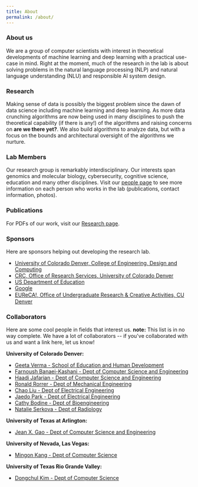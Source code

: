 ```yaml
---
title: About
permalink: /about/
---
```


### About us
We are a group of computer scientists with interest in theoretical developments of machine learning and deep learning with a practical use-case in mind. Right at the moment, much of the research in the lab is about solving problems in the natural language processing (NLP) and natural language understanding (NLU) and responsible AI system design.

### Research
Making sense of data is possibly the biggest problem since the dawn of data science including machine learning and deep learning. As more data crunching algorithms are now being used in many disciplines to push the theoretical capability (if there is any!) of the algorithms and raising concerns on **are we there yet?**. We also build algorithms to analyze data, but with a focus on the bounds and architectural oversight of the algorithms we nurture.

### Lab Members

Our research group is remarkably interdisciplinary. Our interests span genomics and molecular biology, cybersecurity, cognitive science, education and many other disciplines. Visit our [people page](http://ml.cse.ucdenver.edu/people/) to see more information on each person who works in the lab (publications, contact information, photos).


### Publications

For PDFs of our work, visit our [Research page](http://ml.cse.ucdenver.edu/research/). 

### Sponsors
Here are sponsors helping out developing the research lab.
- [University of Colorado Denver, College of Engineering, Design and Computing](https://engineering.ucdenver.edu/)
- [CRC, Office of Research Services, University of Colorado Denver](https://research.ucdenver.edu/research-services)
- [US Department of Education](https://www.ed.gov/)
- [Google](https://google.com)
- [EUReCA!, Ofﬁce of Undergraduate Research \& Creative Activities, CU Denver](https://www.ucdenver.edu/lynxconnect/undergraduate-research)


### Collaborators

Here are some cool people in fields that interest us. **note:** This list is in no way complete. We have a lot of collaborators -- if you've collaborated with us and want a link here, let us know!

**University of Colorado Denver:**
- [Geeta Verma - School of Education and Human Development](https://education.ucdenver.edu/about-us/faculty-directory/Verma-Geeta-UCD47006)
- [Farnoush Banaei-Kashani - Dept of Computer Science and Engineering](http://cse.ucdenver.edu/~farnoush/)
- [Haadi Jafarian - Dept of Computer Science and Engineering](http://cse.ucdenver.edu/~jafariah/)
- [Ronald Rorrer - Dept of Mechanical Engineering](http://www.ronaldrorrer.com/)
- [Chao Liu - Dept of Electrical Engineering](https://scholar.google.com/citations?user=cqsnI_4AAAAJ&hl=en)
- [Jaedo Park - Dept of Electrical Engineering](https://engineering.ucdenver.edu/research/electrical-engineering-research/energy-and-power-systems/research-faculty/park-jaedo)
- [Cathy Bodine - Dept of Bioengineering](http://www.ucdenver.edu/academics/AssistiveTechnologyPartners/about-us/faculty/Pages/Bodine,%20Cathy.aspx)
- [Natalie Serkova - Dept of Radiology](https://profiles.ucdenver.edu/display/225001)

**University of Texas at Arlington:**
- [Jean X. Gao - Dept of Computer Science and Engineering](http://crystal.uta.edu/~gao/)

**University of Nevada, Las Vegas:**
- [Mingon Kang - Dept of Computer Science](http://mkang.faculty.unlv.edu/)

**University of Texas Rio Grande Valley:**
- [Dongchul Kim - Dept of Computer Science](https://faculty.utrgv.edu/dongchul.kim/)



